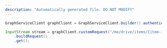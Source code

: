 ```yaml
---
description: "Automatically generated file. DO NOT MODIFY"
---
```

<!-- markdownlint-disable MD041 -->

```java
GraphServiceClient graphClient = GraphServiceClient.builder().authenticationProvider( authProvider ).buildClient();

InputStream stream = graphClient.customRequest("/me/drive/items/{item-id}/content", InputStream.class)
    .buildRequest()
    .get();
```
